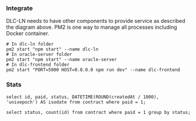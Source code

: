 ### Integrate
DLC-LN needs to have other components to provide service as described the diagram above.
PM2 is one way to manage all processes including Docker container.
```
# In dlc-ln folder
pm2 start "npm start" --name dlc-ln
# In oracle-server folder
pm2 start "npm start" --name oracle-server
# In dlc-frontend folder
pm2 start "PORT=5000 HOST=0.0.0.0 npm run dev" --name dlc-frontend
```


### Stats
```
select id, paid, status, DATETIME(ROUND(createdAt / 1000), 'unixepoch') AS isodate from contract where paid = 1;

select status, count(id) from contract where paid = 1 group by status;
```
